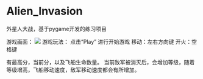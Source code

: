 # Alien_Invasion
外星人大战，基于pygame开发的练习项目

游戏画面：
![](./_image/index.png)
游戏玩法：
点击“Play” 进行开始游戏
移动：左右方向键
开火：空格键

有最高分，当前分，以及飞船生命数量。
当前敌军被消灭后，会增加等级，随着等级增高，飞船移动速度，敌军移动速度都会有所增加。
